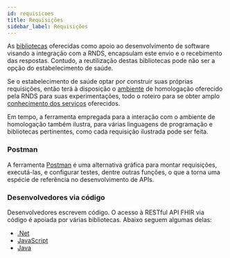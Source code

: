 ```yaml
---
id: requisicoes
title: Requisições
sidebar_label: Requisições
---
```


As [bibliotecas](./tools/bibliotecas) oferecidas como apoio ao desenvolvimento de software visando a integração com a RNDS, encapsulam este envio e o recebimento das respostas. Contudo, a reutilização destas bibliotecas pode não ser a opção do estabelecimento de saúde. 

Se o estabelecimento de saúde optar por construir suas próprias
requisições, então terá à disposição o [ambiente](./ambientes) de homologação oferecido pela RNDS para suas experimentações,  todo o roteiro para se obter amplo [conhecimento dos serviços](./postman) oferecidos. 

Em tempo, a ferramenta empregada para a interação com o ambiente de homologação também ilustra, para várias linguagens de programação e bibliotecas pertinentes, como cada requisição ilustrada pode ser feita.


### Postman

A ferramenta [Postman](https://www.getpostman.com/downloads/) é uma alternativa
gráfica para montar requisições, executá-las, e configurar testes, dentre outras funções, o que a torna uma espécie de referência no desenvolvimento de APIs.

### Desenvolvedores via código

Desenvolvedores escrevem código. O acesso à RESTful API FHIR via código
é apoiada por várias bibliotecas. Abaixo seguem algumas delas:

- [.Net](http://ewoutkramer.github.io/fhir-net-api/client-setup.html)
- [JavaScript](https://github.com/smart-on-fhir/client-js)
- [Java](https://github.com/FirelyTeam/fhirstarters/tree/master/java/hapi-fhirstarters-client-skeleton)
